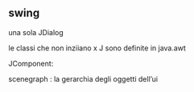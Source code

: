 ## swing
una sola JDialog

le classi che non inziiano x J sono definite in java.awt

JComponent: 

scenegraph : la gerarchia degli oggetti dell’ui
